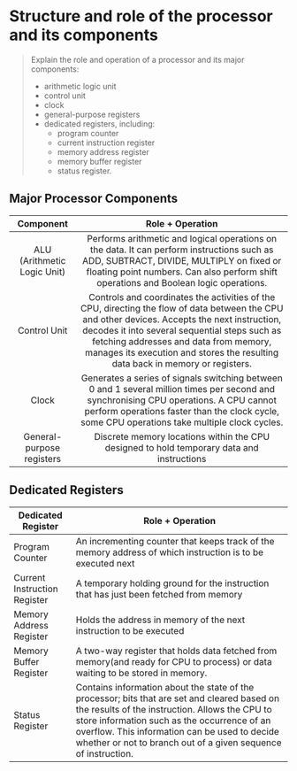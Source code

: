 # Structure and role of the processor and its components
>Explain the role and operation of a processor and
>its major components:
>* arithmetic logic unit
>* control unit
>* clock
>* general-purpose registers
>* dedicated registers, including:
>   * program counter
>   * current instruction register
>   * memory address register
>   * memory buffer register
>   * status register.

## Major Processor Components
| Component | Role + Operation |
| :----: | :-----: |
| ALU (Arithmetic Logic Unit) | Performs arithmetic and logical operations on the data. It can perform instructions such as ADD, SUBTRACT, DIVIDE, MULTIPLY on fixed or floating point numbers. Can also perform shift operations and Boolean logic operations. | 
| Control Unit | Controls and coordinates the activities of the CPU, directing the flow of data between the CPU and other devices. Accepts the next instruction, decodes it into several sequential steps such as fetching addresses and data from memory, manages its execution and stores the resulting data back in memory or registers. | 
| Clock | Generates a series of signals switching between 0 and 1 several million times per second and synchronising CPU operations. A CPU cannot perform operations faster than the clock cycle, some CPU operations take multiple clock cycles. | 
| General-purpose registers | Discrete memory locations within the CPU designed to hold temporary data and instructions | 
## Dedicated Registers
| Dedicated Register | Role +  Operation |
| --- | --- |
| Program Counter | An incrementing counter that keeps track of the memory address of which instruction is to be executed next | 
| Current Instruction Register | A temporary holding ground for the instruction that has just been fetched from memory | 
| Memory Address Register | Holds the address in memory of the next instruction to be executed | 
| Memory Buffer Register | A two-way register that holds data fetched from memory(and ready for CPU to process) or data waiting to be stored in memory. | 
| Status Register | Contains information about the state of the processor; bits that are set and cleared based on the results of the instruction. Allows the CPU to store information such as the occurrence of an overflow. This information can be used to decide whether or not to branch out of a given sequence of instruction. | 
